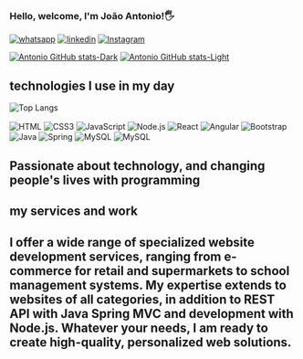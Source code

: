 ### Hello, welcome, I'm João Antonio!🖐️

[![whatsapp](https://img.shields.io/badge/WhatsApp-25D366?style=for-the-badge&logo=whatsapp&logoColor=white)](https://api.whatsapp.com/send/?phone=5565992479810&text=Ol%C3%A1+Jo%C3%A3o%2C+gostaria+de+contratar+um+servi%C3%A7o+&type=phone_number&app_absent=0)
[![linkedin](https://img.shields.io/badge/LinkedIn-0077B5?style=for-the-badge&logo=linkedin&logoColor=white)](https://www.linkedin.com/in/jo%C3%A3o-ant%C3%B4nio-da-silva-4367a1262/)
[![Instagram](https://img.shields.io/badge/Instagram-E4405F?style=for-the-badge&logo=instagram&logoColor=white)](https://www.instagram.com/jaozin.ant/?next=%2F)

[![Antonio GitHub stats-Dark](https://github-readme-stats.vercel.app/api?username=joaoantoniosilva&show_icons=true&theme=dark#gh-dark-mode-only)](https://github.com/anuraghazra/github-readme-stats#gh-dark-mode-only)
[![Antonio GitHub stats-Light](https://github-readme-stats.vercel.app/api?username=joaoantoniosilva&show_icons=true&theme=default#gh-light-mode-only)](https://github.com/anuraghazra/github-readme-stats#gh-light-mode-only)



## technologies I use in my day

![Top Langs](https://github-readme-stats.vercel.app/api/top-langs/?username=joaoantoniosilva&layout=compact)
<div style="display: inline-block;">
  <img align="center" alt="HTML" src="https://img.shields.io/badge/HTML-239120?style=for-the-badge&logo=html5&logoColor=white"/>
  <img align="center" alt="CSS3" src="https://img.shields.io/badge/CSS3-1572B6?style=for-the-badge&logo=css3&logoColor=white"/>
  <img align="center" alt="JavaScript" src="https://img.shields.io/badge/JavaScript-F7DF1E?style=for-the-badge&logo=javascript&logoColor=black"/>
  <img align="center" alt="Node.js" src="https://img.shields.io/badge/Node.js-43853D?style=for-the-badge&logo=node.js&logoColor=white"/>
  <img align="center" alt="React" src="https://img.shields.io/badge/React-20232A?style=for-the-badge&logo=react&logoColor=61DAFB"/>
  <img align="center" alt="Angular" src="https://img.shields.io/badge/Angular-DD0031?style=for-the-badge&logo=angular&logoColor=white"/>
  <img align="center" alt="Bootstrap" src="https://img.shields.io/badge/Bootstrap-563D7C?style=for-the-badge&logo=bootstrap&logoColor=white"/>
  <img align="center" alt="Java" src="https://img.shields.io/badge/Java-ED8B00?style=for-the-badge&logo=java&logoColor=white"/>
  <img align="center" alt="Spring" src="https://img.shields.io/badge/Spring-6DB33F?style=for-the-badge&logo=spring&logoColor=white"/>
  <img align="center" alt="MySQL" src="https://img.shields.io/badge/MySQL-00000F?style=for-the-badge&logo=mysql&logoColor=white"/>
  <img align="center" alt="MySQL" src="https://img.shields.io/badge/MongoDB-4EA94B?style=for-the-badge&logo=mongodb&logoColor=white"/>
</div>



## Passionate about technology, and changing people's lives with programming


## my services and work

## I offer a wide range of specialized website development services, ranging from e-commerce for retail and supermarkets to school management systems. My expertise extends to websites of all categories, in addition to REST API with Java Spring MVC and development with Node.js. Whatever your needs, I am ready to create high-quality, personalized web solutions.




